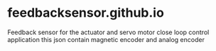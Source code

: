 # feedbacksensor.github.io
Feedback sensor for the actuator and servo motor close loop control application this json contain magnetic encoder and analog encoder
